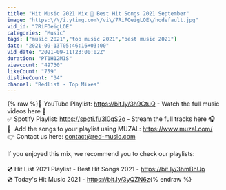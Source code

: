 ```yaml
---
title: "Hit Music 2021 Mix 📀 Best Hit Songs 2021 September"
image: "https:\/\/i.ytimg.com\/vi\/7RiFOeigLOE\/hqdefault.jpg"
vid_id: "7RiFOeigLOE"
categories: "Music"
tags: ["music 2021","top music 2021","best music 2021"]
date: "2021-09-13T05:46:16+03:00"
vid_date: "2021-09-11T23:00:02Z"
duration: "PT1H12M1S"
viewcount: "49730"
likeCount: "759"
dislikeCount: "34"
channel: "Redlist - Top Mixes"
---
```

{% raw %}🔴 YouTube Playlist: <a rel="nofollow" target="blank" href="https://bit.ly/3h9CtuQ">https://bit.ly/3h9CtuQ</a> - Watch the full music videos here 👀<br />✅ Spotify Playlist: <a rel="nofollow" target="blank" href="https://spoti.fi/3l0qS2o">https://spoti.fi/3l0qS2o</a> - Stream the full tracks here 🎧<br />📲  Add the songs to your playlist using MUZAL: <a rel="nofollow" target="blank" href="https://www.muzal.com/">https://www.muzal.com/</a><br />👉 Contact us here: contact@red-music.com<br /><br />If you enjoyed this mix, we recommend you to check our playlists:<br /><br />💿 Hit List 2021 Playlist - Best Hit Songs 2021 - <a rel="nofollow" target="blank" href="https://bit.ly/3hmBhUp">https://bit.ly/3hmBhUp</a><br />💿 Today's Hit Music 2021 - <a rel="nofollow" target="blank" href="https://bit.ly/3yQZN6z">https://bit.ly/3yQZN6z</a>{% endraw %}
